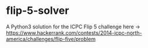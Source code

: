 # flip-5-solver
A Python3 solution for the ICPC Flip 5 challenge here -> https://www.hackerrank.com/contests/2014-icpc-north-america/challenges/flip-five/problem
